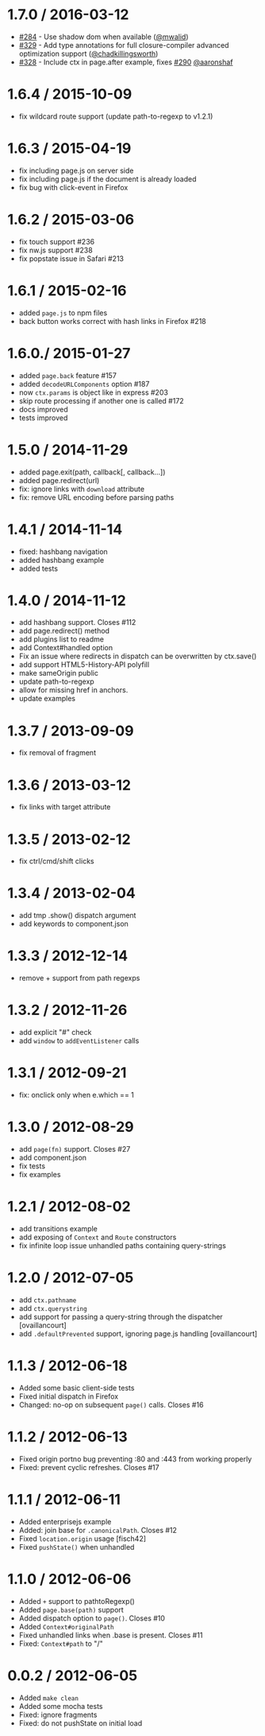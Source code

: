 1.7.0 / 2016-03-12
==================

* [#284] - Use shadow dom when available ([@mwalid])
* [#329] - Add type annotations for full closure-compiler advanced optimization support ([@chadkillingsworth])
* [#328] - Include ctx in page.after example, fixes [#290]() [@aaronshaf]

[#284]: https://github.com/visionmedia/page.js/issues/284
[#329]: https://github.com/visionmedia/page.js/issues/329
[#328]: https://github.com/visionmedia/page.js/issues/328
[#290]: https://github.com/visionmedia/page.js/issues/290
[@mwalid]: https://github.com/mwalid
[@chadkillingsworth]: https://github.com/chadkillingsworth
[@aaronshaf]: https://github.com/aaronshaf

1.6.4 / 2015-10-09
==================

* fix wildcard route support (update path-to-regexp to v1.2.1)

1.6.3 / 2015-04-19
==================

* fix including page.js on server side
* fix including page.js if the document is already loaded
* fix bug with click-event in Firefox

1.6.2 / 2015-03-06
==================

* fix touch support #236
* fix nw.js support #238
* fix popstate issue in Safari #213

1.6.1 / 2015-02-16
==================

* added `page.js` to npm files
* back button works correct with hash links in Firefox  #218

1.6.0./ 2015-01-27
==================

* added `page.back` feature #157
* added `decodeURLComponents` option #187
* now `ctx.params` is object like in express #203
* skip route processing if another one is called #172
* docs improved
* tests improved


1.5.0 / 2014-11-29
==================

* added page.exit(path, callback[, callback...])
* added page.redirect(url)
* fix: ignore links with `download` attribute
* fix: remove URL encoding before parsing paths

1.4.1 / 2014-11-14
==================

* fixed: hashbang navigation
* added hashbang example
* added tests

1.4.0 / 2014-11-12
==================

 * add hashbang support. Closes #112
 * add page.redirect() method
 * add plugins list to readme
 * add Context#handled option
 * Fix an issue where redirects in dispatch can be overwritten by ctx.save()
 * add support HTML5-History-API polyfill
 * make sameOrigin public
 * update path-to-regexp
 * allow for missing href in anchors.
 * update examples


1.3.7 / 2013-09-09
==================

 * fix removal of fragment

1.3.6 / 2013-03-12
==================

  * fix links with target attribute

1.3.5 / 2013-02-12
==================

  * fix ctrl/cmd/shift clicks

1.3.4 / 2013-02-04
==================

  * add tmp .show() dispatch argument
  * add keywords to component.json

1.3.3 / 2012-12-14
==================

  * remove + support from path regexps

1.3.2 / 2012-11-26
==================

  * add explicit "#" check
  * add `window` to `addEventListener` calls

1.3.1 / 2012-09-21
==================

  * fix: onclick only when e.which == 1

1.3.0 / 2012-08-29
==================

  * add `page(fn)` support. Closes #27
  * add component.json
  * fix tests
  * fix examples

1.2.1 / 2012-08-02
==================

  * add transitions example
  * add exposing of `Context` and `Route` constructors
  * fix infinite loop issue unhandled paths containing query-strings

1.2.0 / 2012-07-05
==================

  * add `ctx.pathname`
  * add `ctx.querystring`
  * add support for passing a query-string through the dispatcher [ovaillancourt]
  * add `.defaultPrevented` support, ignoring page.js handling [ovaillancourt]

1.1.3 / 2012-06-18
==================

  * Added some basic client-side tests
  * Fixed initial dispatch in Firefox
  * Changed: no-op on subsequent `page()` calls. Closes #16

1.1.2 / 2012-06-13
==================

  * Fixed origin portno bug preventing :80 and :443 from working properly
  * Fixed: prevent cyclic refreshes. Closes #17

1.1.1 / 2012-06-11
==================

  * Added enterprisejs example
  * Added: join base for `.canonicalPath`. Closes #12
  * Fixed `location.origin` usage [fisch42]
  * Fixed `pushState()` when unhandled

1.1.0 / 2012-06-06
==================

  * Added `+` support to pathtoRegexp()
  * Added `page.base(path)` support
  * Added dispatch option to `page()`. Closes #10
  * Added `Context#originalPath`
  * Fixed unhandled links when .base is present. Closes #11
  * Fixed: `Context#path` to "/"

0.0.2 / 2012-06-05
==================

  * Added `make clean`
  * Added some mocha tests
  * Fixed: ignore fragments
  * Fixed: do not pushState on initial load
